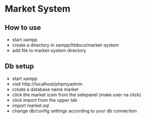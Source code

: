 # Market System

## How to use
- start xampp
- create a directory in xampp/htdocs/market-system
- add file to market-system directory

## Db setup
- start xampp
- visit http://localhost/phpmyadmin
- create a database name market
- click the market icom from the sidepanel (make user na click)
- click import from the upper tab 
- import market.sql
- change db/config settings according to your db connection

